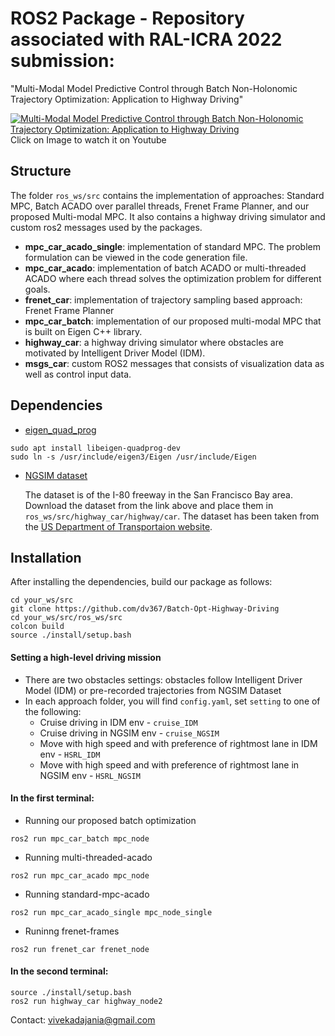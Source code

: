 # ROS2 Package - Repository associated with RAL-ICRA 2022 submission:  
"Multi-Modal Model Predictive Control through Batch Non-Holonomic Trajectory Optimization: Application to Highway Driving"

[![Multi-Modal Model Predictive Control through Batch Non-Holonomic Trajectory Optimization: Application to Highway Driving](https://github.com/dv367/Batch-Opt-Highway-Driving/blob/master/ros_ws/stats/Screenshot.png)](http://www.youtube.com/watch?v=z2cDWWb_oS0&ab_channel=VivekAdajania)  
Click on Image to watch it on Youtube  

## Structure  
The folder ```ros_ws/src``` contains the implementation of approaches: Standard MPC, Batch ACADO over parallel threads, Frenet Frame Planner, and our proposed Multi-modal MPC. It also contains a highway driving simulator and custom ros2 messages used by the packages.  
* **mpc_car_acado_single**: implementation of standard MPC. The problem formulation can be viewed in the code generation file.  
* **mpc_car_acado**: implementation of batch ACADO or multi-threaded ACADO where each thread solves the optimization problem for different goals.  
* **frenet_car**: implementation of trajectory sampling based approach: Frenet Frame Planner   
* **mpc_car_batch**: implementation of our proposed multi-modal MPC that is built on Eigen C++ library.
* **highway_car**: a highway driving simulator where obstacles are motivated by Intelligent Driver Model (IDM).
* **msgs_car**: custom ROS2 messages that consists of visualization data as well as control input data.
## Dependencies
* [eigen_quad_prog](https://github.com/jrl-umi3218/eigen-quadprog)   
```
sudo apt install libeigen-quadprog-dev  
sudo ln -s /usr/include/eigen3/Eigen /usr/include/Eigen
```  
* [NGSIM dataset](https://drive.google.com/drive/folders/1cgsOWnc4JTeyNdBN6Fjef2-J5HqjnWyX?usp=sharing)

    The dataset is of the I-80 freeway in the San Francisco Bay area. Download the dataset from the link above and place them in `ros_ws/src/highway_car/highway/car`. The dataset has been taken from the [US Department of Transportaion website](https://data.transportation.gov/Automobiles/Next-Generation-Simulation-NGSIM-Vehicle-Trajector/8ect-6jqj). 
  

## Installation
After installing the dependencies, build our package as follows:  
``` 
cd your_ws/src
git clone https://github.com/dv367/Batch-Opt-Highway-Driving  
cd your_ws/src/ros_ws/src  
colcon build  
source ./install/setup.bash  
``` 
#### Setting a high-level driving mission
* There are two obstacles settings: obstacles follow Intelligent Driver Model (IDM) or pre-recorded trajectories from NGSIM Dataset    
* In each approach folder, you will find ```config.yaml```, set ```setting``` to one of the following:  
    - Cruise driving in IDM env - `cruise_IDM`
    - Cruise driving in NGSIM env - `cruise_NGSIM`
    - Move with high speed and with preference of rightmost lane in IDM env - `HSRL_IDM`
    - Move with high speed and with preference of rightmost lane in NGSIM env - `HSRL_NGSIM`


#### In the first terminal:
* Running our proposed batch optimization  
```
ros2 run mpc_car_batch mpc_node  
```
* Running multi-threaded-acado 
```
ros2 run mpc_car_acado mpc_node  
```
* Running standard-mpc-acado   
```
ros2 run mpc_car_acado_single mpc_node_single
```
* Runinng frenet-frames
```  
ros2 run frenet_car frenet_node
```
#### In the second terminal:
```
source ./install/setup.bash  
ros2 run highway_car highway_node2    
```  

Contact: [vivekadajania@gmail.com](mailto:vivekadajania@gmail.com)
